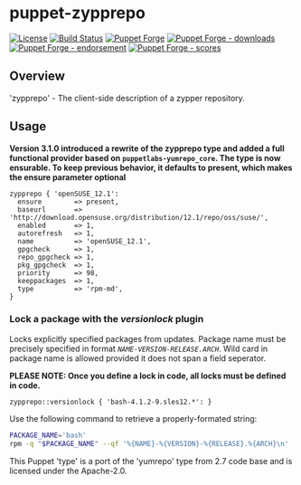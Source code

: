 # puppet-zypprepo

[![License](https://img.shields.io/github/license/voxpupuli/puppet-zypprepo.svg)](https://github.com/voxpupuli/puppet-zypprepo/blob/master/LICENSE)
[![Build Status](https://travis-ci.org/voxpupuli/puppet-zypprepo.svg?branch=master)](https://travis-ci.org/voxpupuli/puppet-zypprepo)
[![Puppet Forge](https://img.shields.io/puppetforge/v/puppet/zypprepo.svg)](https://forge.puppetlabs.com/puppet/zypprepo)
[![Puppet Forge - downloads](https://img.shields.io/puppetforge/dt/puppet/zypprepo.svg)](https://forge.puppetlabs.com/puppet/zypprepo)
[![Puppet Forge - endorsement](https://img.shields.io/puppetforge/e/puppet/zypprepo.svg)](https://forge.puppetlabs.com/puppet/zypprepo)
[![Puppet Forge - scores](https://img.shields.io/puppetforge/f/puppet/zypprepo.svg)](https://forge.puppetlabs.com/puppet/zypprepo)

## Overview

'zypprepo' - The client-side description of a zypper repository.

## Usage

**Version 3.1.0 introduced a rewrite of the zypprepo type and added a full functional provider based on `puppetlabs-yumrepo_core`. The type is now ensurable. To keep previous behavior, it defaults to present, which makes the ensure parameter optional**

```puppet
zypprepo { 'openSUSE_12.1':
  ensure        => present,
  baseurl       => 'http://download.opensuse.org/distribution/12.1/repo/oss/suse/',
  enabled       => 1,
  autorefresh   => 1,
  name          => 'openSUSE_12.1',
  gpgcheck      => 1,
  repo_gpgcheck => 1,
  pkg_gpgcheck  => 1,
  priority      => 98,
  keeppackages  => 1,
  type          => 'rpm-md',
}
```

### Lock a package with the *versionlock* plugin

Locks explicitly specified packages from updates. Package name must be precisely specified in format *`NAME-VERSION-RELEASE.ARCH`*. Wild card in package name is allowed provided it does not span a field seperator.

**PLEASE NOTE: Once you define a lock in code, all locks must be defined in code.**

```puppet
zypprepo::versionlock { 'bash-4.1.2-9.sles12.*': }
```

Use the following command to retrieve a properly-formated string:

```sh
PACKAGE_NAME='bash'
rpm -q "$PACKAGE_NAME" --qf '%{NAME}-%{VERSION}-%{RELEASE}.%{ARCH}\n'
```

This Puppet 'type' is a port of the 'yumrepo' type from 2.7 code base
and is licensed under the Apache-2.0.
